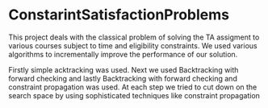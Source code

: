 # ConstarintSatisfactionProblems

This project deals with the classical problem of solving the TA assigment to various courses subject to time and eligibility constraints. We used various algorithms to incrementally improve the performance of our solution.

Firstly simple acktracking was used. Next we used Backtracking with forward checking and lastly Backtracking with forward checking and constraint propagation was used. At each step we tried to cut down on the search space by using sophisticated techniques like constraint propagation
